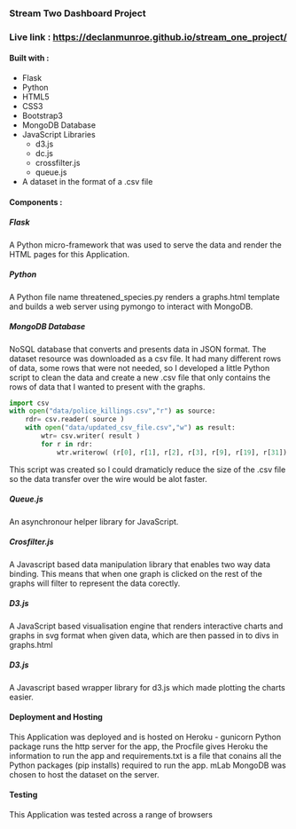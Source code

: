 ### Stream Two Dashboard Project

### Live link : https://declanmunroe.github.io/stream_one_project/

#### Built with :

* Flask
* Python
* HTML5
* CSS3
* Bootstrap3
* MongoDB Database
* JavaScript Libraries
  * d3.js
  * dc.js
  * crossfilter.js
  * queue.js
* A dataset in the format of a .csv file

#### Components :

##### Flask

A Python micro-framework that was used to serve the data and render the HTML pages for this Application.

##### Python

A Python file name threatened_species.py renders a graphs.html template and builds a web server using pymongo to interact with MongoDB.

##### MongoDB Database

NoSQL database that converts and presents data in JSON format. The dataset resource was downloaded as a csv file. It had many different rows of data, some rows that were not needed, so I developed a little Python script to clean the data and create a new .csv file that only contains the rows of data that I wanted to present with the graphs.

```python
import csv
with open("data/police_killings.csv","r") as source:
    rdr= csv.reader( source )
    with open("data/updated_csv_file.csv","w") as result:
        wtr= csv.writer( result )
        for r in rdr:
            wtr.writerow( (r[0], r[1], r[2], r[3], r[9], r[19], r[31]) )
```

This script was created so I could dramaticly reduce the size of the .csv file so the data transfer over the wire would be alot faster.

##### Queue.js

An asynchronour helper library for JavaScript.

##### Crosfilter.js

A Javascript based data manipulation library that enables two way data binding. This means that when one graph is clicked on the rest of the graphs will filter to represent the data corectly.

##### D3.js

A JavaScript based visualisation engine that renders interactive charts and graphs in svg format when given data, which are then passed in to divs in graphs.html

##### D3.js

A Javascript based wrapper library for d3.js which made plotting the charts easier.

#### Deployment and Hosting

This Application was deployed and is hosted on Heroku - gunicorn Python package runs the http server for the app, the Procfile gives Heroku the information to run the app and requirements.txt is a file that conains all the Python packages (pip installs) required to run the app. mLab MongoDB was chosen to host the dataset on the server.

#### Testing

This Application was tested across a range of browsers






